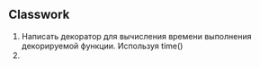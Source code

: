 ## Classwork
1. Написать декоратор для вычисления времени выполнения декорируемой функции. Используя time()
2. 